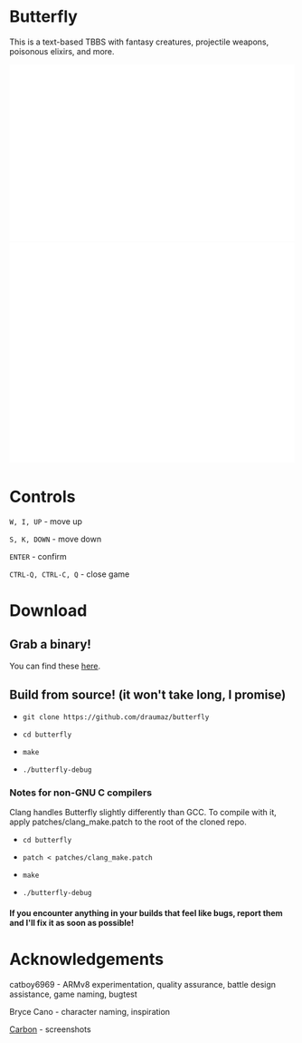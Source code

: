 # Butterfly
This is a text-based TBBS with fantasy creatures, projectile weapons, poisonous elixirs, and more.

![Main board](https://github.com/draumaz/butterfly/raw/main/media/btf-main.svg "Game screen")
![Item board](https://github.com/draumaz/butterfly/raw/main/media/btf-item.svg "Item screen")

# Controls

```W, I, UP``` - move up

```S, K, DOWN``` - move down

```ENTER``` - confirm

```CTRL-Q, CTRL-C, Q``` - close game

# Download

## Grab a binary!
  You can find these <a href="https://github.com/draumaz/butterfly/releases/latest">here</a>.

## Build from source! (it won't take long, I promise)

- ```git clone https://github.com/draumaz/butterfly```

- ```cd butterfly```

- ```make```

- ```./butterfly-debug```

### Notes for non-GNU C compilers

Clang handles Butterfly slightly differently than GCC. To compile with it, apply patches/clang_make.patch to the root of the cloned repo.

- ```cd butterfly```

- ```patch < patches/clang_make.patch```

- ```make```

- ```./butterfly-debug```

#### If you encounter anything in your builds that feel like bugs, report them and I'll fix it as soon as possible!

# Acknowledgements

catboy6969 - ARMv8 experimentation, quality assurance, battle design assistance, game naming, bugtest

Bryce Cano - character naming, inspiration

<a href="https://carbon.now.sh/">Carbon</a> - screenshots

